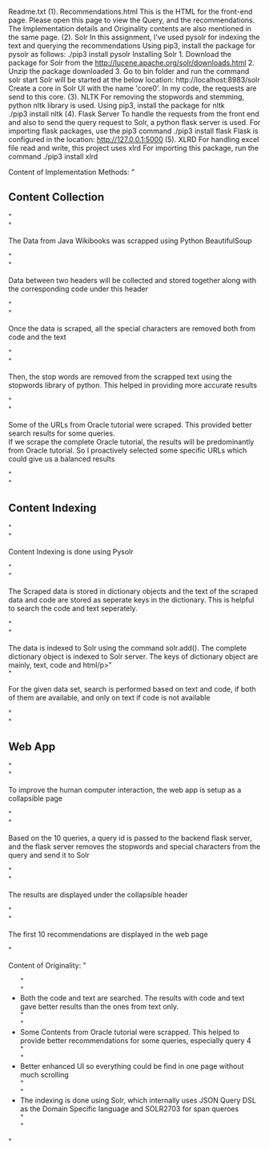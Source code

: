 Readme.txt
(1). Recommendations.html
	This is the HTML for the front-end page. Please open this page to view the Query, and the recommendations.
	The Implementation details and Originality contents are also mentioned in the same page.
(2). Solr
	In this assignment, I've used pysolr for indexing the text and querying the recommendations
	Using pip3, install the package for pysolr as follows:
	./pip3 install pysolr
	Installing Solr
		1. Download the package for Solr from the http://lucene.apache.org/solr/downloads.html
		2. Unzip the package downloaded
		3. Go to bin folder and run the command solr start
	Solr will be started at the below location:
	http://localhost:8983/solr
	Create a core in Solr UI with the name 'core0'. In my code, the requests are send to this core.
(3). NLTK
	For removing the stopwords and stemming, python nltk library is used.
	Using pip3, install the package for nltk	
	./pip3 install nltk
(4). Flask Server
	To handle the requests from the front end and also to send the query request to Solr, a python flask server is used. 
	For importing flask packages, use the pip3 command
	./pip3 install flask
	Flask is configured in the location: http://127.0.0.1:5000
(5). XLRD
	For handling excel file read and write, this project uses xlrd
	For importing this package, run the command
	./pip3 install xlrd
	
Content of Implementation Methods:
	"<h2>Content Collection</h2>" \
              "<p>The Data from Java Wikibooks was scrapped using Python BeautifulSoup</p>" \
              "<p> Data between two headers will be collected and stored together along with the corresponding code under this header</p>" \
              "<p>Once the data is scraped, all the special characters are removed both from code and the text</p>" \
              "<p>Then, the stop words are removed from the scrapped text using the stopwords library of python. This helped in providing more accurate results</p>" \
              "<p>Some of the URLs from Oracle tutorial were scraped. This provided better search results for some queries. <br>If we scrape the complete Oracle tutorial, the results will be predominantly from Oracle tutorial. So I proactively selected some specific URLs which could give us a balanced results</p>" \
              "<h2>Content Indexing</h2>" \
              "<p>Content Indexing is done using Pysolr</p>" \
              "<p>The Scraped data is stored in dictionary objects and the text of the scraped data and code are stored as seperate keys in the dictionary. This is helpful to search the code and text seperately. </p>" \
              "<p>The data is indexed to Solr using the command solr.add(). The complete dictionary object is indexed to Solr server. The keys of dictionary object are mainly, text, code and html/p>" \
              "<p>For the given data set, search is performed based on text and code, if both of them are available, and only on text if code is not available </p>" \
              "<h2>Web App</h2>" \
              "<p>To improve the human computer interaction, the web app is setup as a collapsible page</p>" \
              "<p>Based on the 10 queries, a query id is passed to the backend flask server, and the flask server removes the stopwords and special characters from the query and send it to Solr</p>" \
              "<p>The results are displayed under the collapsible header</p>" \
              "<p>The first 10 recommendations are displayed in the web page</p>"
			  
Content of Originality:
"<ul>" \
              "<li>Both the code and text are searched. The results with code and text gave better results than the ones from text only.</li>" \
              "<li>Some Contents from Oracle tutorial were scrapped. This helped to provide better recommendations for some queries, especially query 4</li>" \
              "<li>Better enhanced UI so everything could be find in one page without much scrolling</li>" \
              "<li>The indexing is done using Solr, which internally uses JSON Query DSL as the Domain Specific language and SOLR2703 for span queroes</li>" \
              "</ul>"